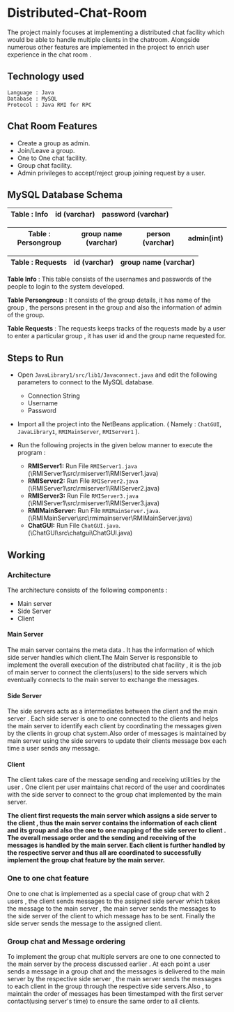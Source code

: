 # Distributed-Chat-Room

The project mainly focuses at implementing a distributed chat facility which would be able to handle multiple clients in the chatroom. Alongside numerous other features are implemented in the project to enrich user experience in the chat room .

## Technology used 

```
Language : Java
Database : MySQL
Protocol : Java RMI for RPC
```

## Chat Room Features 
- Create a group as admin.
- Join/Leave a group.
- One to One chat facility.
- Group chat facility.
- Admin privileges to accept/reject group joining request by a user.

## MySQL Database Schema


| Table : Info | id (varchar)  | password (varchar)  |
| ------- | --- | --- |


| Table : Persongroup | group name (varchar)  | person (varchar)|admin(int) |
| ------- | --- | --- | --- |

| Table : Requests | id (varchar)  | group name (varchar)  |
| ------- | --- | --- |
 
**Table Info** :
This table consists of the usernames and passwords of the people
to login to the system developed.

**Table Persongroup** :
It consists of the group details, it has name of the group , the
persons present in the group and also the information of admin of the
group.

**Table Requests** :
The requests keeps tracks of the requests made by a user to enter
a particular group , it has user id and the group name requested for.

## Steps to Run

- Open `JavaLibrary1/src/lib1/Javaconnect.java` and edit the following parameters to connect to the MySQL database.
    - Connection String
    - Username
    - Password

- Import all the project into the NetBeans application. ( Namely : `ChatGUI`, `JavaLibrary1`, `RMIMainServer`, `RMIServer1` ).

- Run the following projects in the given below manner to execute the program :

    * **RMIServer1:** Run File `RMIServer1.java`	
(\RMIServer1\src\rmiserver1\RMIServer1.java)
    * **RMIServer2:** Run File `RMIServer2.java`	
(\RMIServer1\src\rmiserver1\RMIServer2.java)
    * **RMIServer3:** Run File `RMIServer3.java`	
(\RMIServer1\src\rmiserver1\RMIServer3.java)
    * **RMIMainServer:** Run File `RMIMainServer.java`.	
(\RMIMainServer\src\rmimainserver\RMIMainServer.java)
    * **ChatGUI:** Run File `ChatGUI.java`.		
(\ChatGUI\src\chatgui\ChatGUI.java)
    

## Working 

### Architecture 
The architecture consists of the following components :
- Main server
- Side Server
- Client

#### Main Server
The main server contains the meta data . It has the
information of which side server handles which client.The
Main Server is responsible to implement the overall
execution of the distributed chat facility , it is the job of
main server to connect the clients(users) to the side
servers which eventually connects to the main server to
exchange the messages.

#### Side Server
The side servers acts as a intermediates between the client
and the main server . Each side server is one to one
connected to the clients and helps the main server to
identify each client by coordinating the messages given by
the clients in group chat system.Also order of messages is
maintained by main server using the side servers to update
their clients message box each time a user sends any
message.

#### Client
The client takes care of the message sending and receiving
utilities by the user . One client per user maintains chat
record of the user and coordinates with the side server to
connect to the group chat implemented by the main server.

**The client first requests the main server which assigns a side server to the client , thus the main server contains the information of each client and its group and also the one to one mapping of the side server to client . The overall message order and the sending and receiving of the messages is handled by the main server. Each client is further handled by the respective server and thus all are coordinated to successfully implement the group chat feature by the main server.**

### One to one chat feature
One to one chat is implemented as a special case of group
chat with 2 users , the client sends messages to the assigned
side server which takes the message to the main server , the
main server sends the messages to the side server of the
client to which message has to be sent. Finally the side server
sends the message to the assigned client.

### Group chat and Message ordering
To implement the group chat multiple servers are one to one
connected to the main server by the process discussed earlier . At
each point a user sends a message in a group chat and the messages is
delivered to the main server by the respective side server , the main
server sends the messages to each client in the group through the
respective side servers.Also , to maintain the order of messages has
been timestamped with the first server contact(using server's time) to
ensure the same order to all clients.
